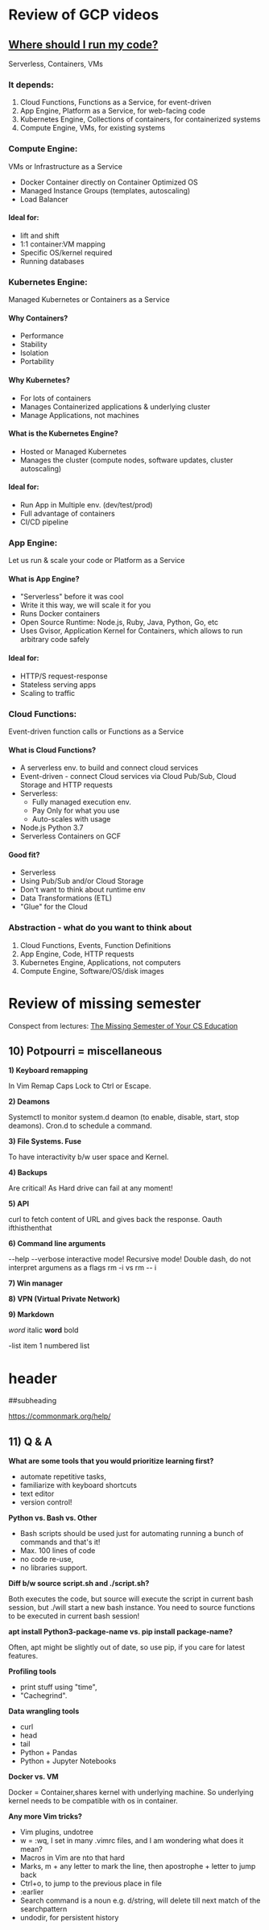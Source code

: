 # Review of GCP videos

## [Where should I run my code?](https://www.youtube.com/watch?v=XcHE5V82OxM) 

Serverless, Containers, VMs

### It depends:

1. Cloud Functions, Functions as a Service, for event-driven
2. App Engine, Platform as a Service, for web-facing code
3. Kubernetes Engine, Collections of containers, for containerized systems
4. Compute Engine, VMs, for existing systems

### Compute Engine:
VMs 
or Infrastructure as a Service

* Docker Container directly on Container Optimized OS
* Managed Instance Groups (templates, autoscaling)
* Load Balancer

#### Ideal for:
* lift and shift
* 1:1 container:VM mapping
* Specific OS/kernel required
* Running databases

### Kubernetes Engine:
Managed Kubernetes 
or Containers as a Service

#### Why Containers?
* Performance
* Stability
* Isolation
* Portability

#### Why Kubernetes?
* For lots of containers
* Manages Containerized applications & underlying cluster
* Manage Applications, not machines

#### What is the Kubernetes Engine?
* Hosted or Managed Kubernetes
* Manages the cluster (compute nodes, software updates, cluster autoscaling)

#### Ideal for:
* Run App in Multiple env. (dev/test/prod)
* Full advantage of containers
* CI/CD pipeline

### App Engine:
Let us run & scale your code
or Platform as a Service

#### What is App Engine?
* "Serverless" before it was cool
* Write it this way, we will scale it for you
* Runs Docker containers
* Open Source Runtime: Node.js, Ruby, Java, Python, Go, etc
* Uses Gvisor, Application Kernel for Containers, which allows to run arbitrary code safely

#### Ideal for:
* HTTP/S request-response
* Stateless serving apps
* Scaling to traffic

### Cloud Functions:
Event-driven function calls
or Functions as a Service

#### What is Cloud Functions?
* A serverless env. to build and connect cloud services
* Event-driven - connect Cloud services via Cloud Pub/Sub, Cloud Storage and HTTP requests
* Serverless:
    * Fully managed execution env.
    * Pay Only for what you use
    * Auto-scales with usage
* Node.js Python 3.7
* Serverless Containers on GCF

#### Good fit?
* Serverless
* Using Pub/Sub and/or Cloud Storage
* Don't want to think about runtime env
* Data Transformations (ETL)
* "Glue" for the Cloud

### Abstraction - what do you want to think about
1. Cloud Functions, Events, Function Definitions
2. App Engine, Code, HTTP requests
3. Kubernetes Engine, Applications, not computers
4. Compute Engine, Software/OS/disk images

# Review of missing semester
Conspect from lectures: [The Missing Semester of Your CS Education](https://missing.csail.mit.edu/2020/)
## 10) Potpourri = miscellaneous

**1) Keyboard remapping**

In Vim Remap Caps Lock to Ctrl or Escape.

**2) Deamons**

Systemctl to monitor system.d deamon (to enable, disable, start, stop deamons).
Cron.d to schedule a command.

**3) File Systems. Fuse**

To have interactivity b/w user space and Kernel.

**4) Backups**

Are critical! As Hard drive can fail at any moment!

**5) API**

curl to fetch content of URL and gives back the response.
Oauth
ifthisthenthat

**6) Command line arguments**

--help
--verbose
interactive mode!
Recursive mode!
Double dash, do not interpret argumens as a flags
rm -i vs rm -- i

**7) Win manager**

**8) VPN (Virtual Private Network)**

**9) Markdown**

*word* italic
**word** bold

-list item
1 numbered list
# header
##subheading

https://commonmark.org/help/

## 11) Q & A

**What are some tools that you would prioritize learning first?**
* automate repetitive tasks,
* familiarize with keyboard shortcuts
* text editor 
* version control!

**Python vs. Bash vs. Other**

* Bash scripts should be used just for automating running a bunch of commands 
and that's it! 
* Max. 100 lines of code
* no code re-use, 
* no libraries support.

**Diff b/w source script.sh and ./script.sh?**

Both executes the code, but source will execute the script in current bash
session, but ./will start a new bash instance.
You need to source functions to be executed in current bash session!

**apt install Python3-package-name vs. pip install package-name?**

Often, apt might be slightly out of date, so use pip, if you care for latest 
features.

**Profiling tools**

* print stuff using "time", 
* "Cachegrind".

**Data wrangling tools**

* curl
* head
* tail
* Python + Pandas
* Python + Jupyter Notebooks

**Docker vs. VM**

Docker = Container,shares kernel with underlying machine. 
So underlying kernel needs to be compatible with os in container.

**Any more Vim tricks?**
* Vim plugins, undotree
* <Leader>w = :wq, I set <leader> in many .vimrc files, and I am wondering 
what does it mean?
* Macros in Vim are nto that hard
* Marks, m + any letter to mark the line, then apostrophe + letter to jump 
back
* Ctrl+o, to jump to the previous place in file
* :earlier
* Search command is a noun e.g. d/string, will delete till next match of 
the searchpattern
* undodir, for persistent history
